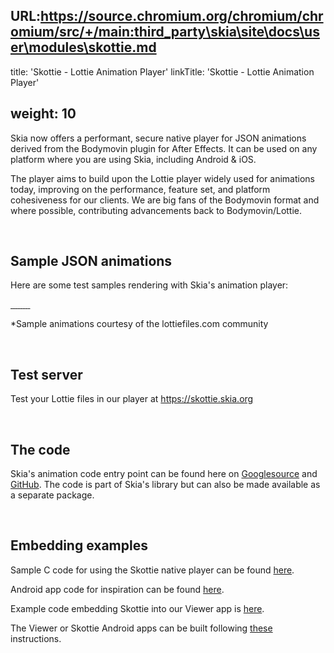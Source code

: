 URL:https://source.chromium.org/chromium/chromium/src/+/main:third_party\skia\site\docs\user\modules\skottie.md
---
title: 'Skottie - Lottie Animation Player'
linkTitle: 'Skottie - Lottie Animation Player'

weight: 10
---

Skia now offers a performant, secure native player for JSON animations derived
from the Bodymovin plugin for After Effects. It can be used on any platform
where you are using Skia, including Android & iOS.

The player aims to build upon the Lottie player widely used for animations
today, improving on the performance, feature set, and platform cohesiveness for
our clients. We are big fans of the Bodymovin format and where possible,
contributing advancements back to Bodymovin/Lottie.

<br>

## Sample JSON animations

Here are some test samples rendering with Skia's animation player:

<script src="https://skottie.skia.org/static/canvaskit.js"></script>
<script src="https://skottie.skia.org/static/inline-bundle.js"></script>
<style>
    skottie-inline-sk {
        display: inline-block;
    }
</style>

<a href="https://skottie.skia.org/e6741dda67629da1f80c254dad3df865">
  <skottie-inline-sk src="https://skottie.skia.org/_/j/e6741dda67629da1f80c254dad3df865" width=200 height=200></skottie-inline-sk>
</a>
<a href="https://skottie.skia.org/ffea72cf6be48fa061671c124ed7789c">
  <skottie-inline-sk src="https://skottie.skia.org/_/j/ffea72cf6be48fa061671c124ed7789c" width=200 height=200></skottie-inline-sk>
</a>
<a href="https://skottie.skia.org/00e850cdbed7304985eaefe98a4e8a9c">
  <skottie-inline-sk src="https://skottie.skia.org/_/j/00e850cdbed7304985eaefe98a4e8a9c" width=200 height=200></skottie-inline-sk>
</a>
<a href="https://skottie.skia.org/e1aca009d5ebec9bd122b87b018bb673">
  <skottie-inline-sk src="https://skottie.skia.org/_/j/e1aca009d5ebec9bd122b87b018bb673" width=200 height=200></skottie-inline-sk>
</a>
<a href="https://skottie.skia.org/821fd79dd7437b97ba891e7a00970a06">
  <skottie-inline-sk src="https://skottie.skia.org/_/j/821fd79dd7437b97ba891e7a00970a06" width=200 height=200></skottie-inline-sk>
</a>
<a href="https://skottie.skia.org/ad63f250084685c96edd9b52ae2f436b">
  <skottie-inline-sk src="https://skottie.skia.org/_/j/ad63f250084685c96edd9b52ae2f436b" width=200 height=200></skottie-inline-sk>
</a>
<a href="https://skottie.skia.org/40f78ddc751c16348a08e1d61d3e78b1">
  <skottie-inline-sk src="https://skottie.skia.org/_/j/40f78ddc751c16348a08e1d61d3e78b1" width=200 height=200></skottie-inline-sk>
</a>
<a href="https://skottie.skia.org/fc42db7c75741437b5cb0e90b3febc65">
  <skottie-inline-sk src="https://skottie.skia.org/_/j/fc42db7c75741437b5cb0e90b3febc65" width=200 height=200></skottie-inline-sk>
</a>
<a href="https://skottie.skia.org/c16eee287f2cea44102b6670c66e60ab">
  <skottie-inline-sk src="https://skottie.skia.org/_/j/c16eee287f2cea44102b6670c66e60ab" width=200 height=200></skottie-inline-sk>
</a>

\*Sample animations courtesy of the lottiefiles.com community

<br>

## Test server

Test your Lottie files in our player at https://skottie.skia.org

<br>

## The code

Skia's animation code entry point can be found here on
[Googlesource](https://skia.googlesource.com/skia/+/main/modules/skottie/include/Skottie.h)
and
[GitHub](https://github.com/google/skia/blob/main/modules/skottie/include/Skottie.h).
The code is part of Skia's library but can also be made available as a separate
package.

<br>

## Embedding examples

Sample C code for using the Skottie native player can be found
[here](https://github.com/google/skia/blob/main/modules/skottie/src/SkottieTool.cpp).

Android app code for inspiration can be found
[here](https://github.com/google/skia/tree/main/platform_tools/android/apps/skottie).

Example code embedding Skottie into our Viewer app is
[here](https://github.com/google/skia/blob/main/tools/viewer/SkottieSlide.cpp).

The Viewer or Skottie Android apps can be built following
[these](/docs/user/sample/viewer) instructions.
